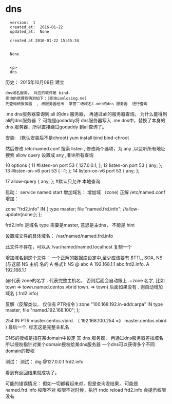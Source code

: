 
  # dns

      version:  1
      created_at:  2016-01-22
      updated_at:  None

      created at 2016-01-22 15:45:34 


      None


      <p>
      dns

历史：
2015年10月09日
建立



	dns域名服务。 对应的软件是 bind. 
	查询的原理我猜测如下：（查询iamlosing.me)
	先查询根服务器  , 根服务器给出  掌管二级域名(.me)的dns 服务器  进行查询
.me  dns服务器查询到  ali 的dns 服务器， 再通过ali的服务器查询。
为什么能得到ali的dns服务器 ？ 可能是godaddy将  dns服务器写入 .me dns中，替换了本身的 dns 服务器，所以直接绕过godaddy 到ali查询了。

安装: （默认安装后不是chroot)
	yum install bind bind-chroot

然后修改 /etc/named.conf 
  搜索 listen , 修改两个选项，为  any ,以监听所有地址 
  搜索 allow query  设置成 any ,准许所有查询
 
 10 options { 
 11 #listen-on port 53 { 127.0.0.1; }; 
 12   listen-on port 53 { any; }; 
 13 #listen-on-v6 port 53 { ::1; }; 
 14   listen-on-v6 port 53 { any; }; 

 17   allow-query     { any; }; #默认只允许  本地查询

启动：
	service named start 
增加域名：
增加域 （zone)   正解
/etc/named.conf 增加： 

zone "frd2.info" IN { 
type master; 
file "named.frd.info"; 
//allow-update{none;}; 
}; 

frd2.info 是域名 
type 需要是master, 意思是主dns， 不能是 hint 


设置域文件的具体域名： 
/var/named/named.frd.info 

此文件不存在，可以从 /var/named/named.localhost 复制一个 

增加域名到这个文件： 
一个正解的数据库设定中,至少应该要有 $TTL, SOA, NS (与这部 NS 主机 
名的 A
格式1: 
NS      @
abc A 192.168.1.1 
abc.frd2.info. A 192.168.1.1 

(@代表 zone的名字 
. 代表完整主机名， 否则后面会自动跟上  .+zone 名字, 
比如  town  => town.named.centos.vbrid 
town.  => town)
后面如果没有 . 则自动增加 域名 (.frd2.info) 

反解（反解类似， 仅仅有 PTR指令 )
zone "100.168.192.in-addr.arpa" IN 
type master; 
file "named.192.168.100"; 
};

254 IN PTR master.centos.vbird. （ 192.168.100.254 =》  master.centos.vbird ) 最后一个. 标志这是完整主机名
		
		 
DNS的授权是指在某domain中设定  其 dns 服务器， 再通过dns服务器差找域名 
所以授权指针对某个domain授权给某dns服务器 
一个dns可以获得多个不同domain的授权


测试：
	测试： dig @127.0.0.1 frd2.info 

看到有返回结果就成功了。 

可能的错误情况： 
假如一切都看起来对，但是查询没结果， 
可能是 named.frd.info 权限不对 
权限不对时候，执行 rndc reload frd2.info 会提示权限没有 
      </p>

  